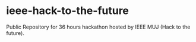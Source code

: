# ieee-hack-to-the-future
Public Repository for 36 hours hackathon hosted by IEEE MUJ (Hack to the future).
